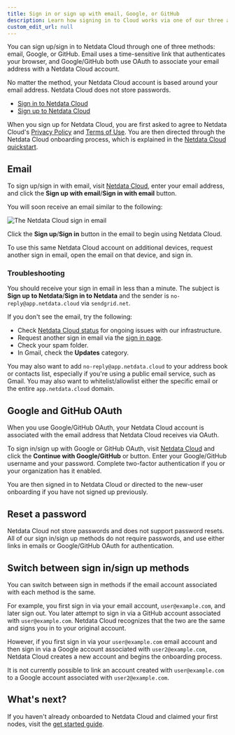 ```yaml
---
title: Sign in or sign up with email, Google, or GitHub
description: Learn how signing in to Cloud works via one of our three authentication methods, plus some tips if you're having trouble signing in.
custom_edit_url: null
---
```


You can sign up/sign in to Netdata Cloud through one of three methods: email, Google, or GitHub. Email uses a
time-sensitive link that authenticates your browser, and Google/GitHub both use OAuth to associate your email address
with a Netdata Cloud account.

No matter the method, your Netdata Cloud account is based around your email address. Netdata Cloud does not store
passwords.

-   [Sign in to Netdata Cloud](https://app.netdata.cloud/sign-in?cloudRoute=/spaces)
-   [Sign up to Netdata Cloud](https://app.netdata.cloud/sign-up?cloudRoute=/spaces)

When you sign up for Netdata Cloud, you are first asked to agree to Netdata Cloud's [Privacy
Policy](https://www.netdata.cloud/privacy/) and [Terms of Use](https://www.netdata.cloud/terms/). You are then directed
through the Netdata Cloud onboarding process, which is explained in the [Netdata Cloud
quickstart](/docs/cloud/get-started).

## Email

To sign up/sign in with email, visit [Netdata Cloud](https://app.netdata.cloud/), enter your email address, and click
the **Sign up with email**/**Sign in with email** button.

You will soon receive an email similar to the following:

![The Netdata Cloud sign in
email](https://user-images.githubusercontent.com/1153921/100680269-691db980-332e-11eb-98df-44138e8c621d.png)

Click the **Sign up**/**Sign in** button in the email to begin using Netdata Cloud.

To use this same Netdata Cloud account on additional devices, request another sign in email, open the email on that
device, and sign in.

### Troubleshooting

You should receive your sign in email in less than a minute. The subject is **Sign up to Netdata**/**Sign in to
Netdata** and the sender is `no-reply@app.netdata.cloud` via `sendgrid.net`.

If you don't see the email, try the following:

-   Check [Netdata Cloud status](https://status.netdata.cloud) for ongoing issues with our infrastructure.
-   Request another sign in email via the [sign in page](https://app.netdata.cloud/sign-in?cloudRoute=/spaces).
-   Check your spam folder.
-   In Gmail, check the **Updates** category.

You may also want to add `no-reply@app.netdata.cloud` to your address book or contacts list, especially if you're using
a public email service, such as Gmail. You may also want to whitelist/allowlist either the specific email or the entire
`app.netdata.cloud` domain.

## Google and GitHub OAuth

When you use Google/GitHub OAuth, your Netdata Cloud account is associated with the email address that Netdata Cloud
receives via OAuth.

To sign in/sign up with Google or GitHub OAuth, visit [Netdata Cloud](https://app.netdata.cloud/) and click the
**Continue with Google/GitHub** or button. Enter your Google/GitHub username and your password. Complete two-factor
authentication if you or your organization has it enabled. 

You are then signed in to Netdata Cloud or directed to the new-user onboarding if you have not signed up previously.

## Reset a password

Netdata Cloud not store passwords and does not support password resets. All of our sign in/sign up methods do not
require passwords, and use either links in emails or Google/GitHub OAuth for authentication.

## Switch between sign in/sign up methods

You can switch between sign in methods if the email account associated with each method is the same.

For example, you first sign in via your email account, `user@example.com`, and later sign out. You later attempt to sign
in via a GitHub account associated with `user@example.com`. Netdata Cloud recognizes that the two are the same and signs
you in to your original account.

However, if you first sign in via your `user@example.com` email account and then sign in via a Google account associated
with `user2@example.com`, Netdata Cloud creates a new account and begins the onboarding process.

It is not currently possible to link an account created with `user@example.com` to a Google account associated with
`user2@example.com`.

## What's next? 

If you haven't already onboarded to Netdata Cloud and claimed your first nodes, visit the [get started
guide](/docs/cloud/get-started).
